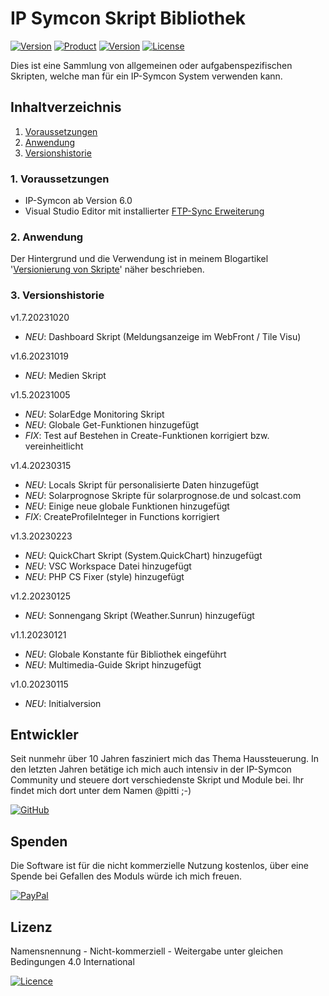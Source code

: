 # IP Symcon Skript Bibliothek

[![Version](https://img.shields.io/badge/Symcon-Scripts-red.svg)](https://www.symcon.de/de/service/dokumentation/komponenten/dienst/php/)
[![Product](https://img.shields.io/badge/Symcon%20Version-6.0-blue.svg)](https://www.symcon.de/produkt/)
[![Version](https://img.shields.io/badge/Skin%20Version-1.7.20231020-orange.svg)](https://github.com/Wilkware/ips-scripts)
[![License](https://img.shields.io/badge/License-CC%20BY--NC--SA%204.0-green.svg)](https://creativecommons.org/licenses/by-nc-sa/4.0/)

Dies ist eine Sammlung von allgemeinen oder aufgabenspezifischen Skripten, welche man für ein IP-Symcon System verwenden kann.

## Inhaltverzeichnis

1. [Voraussetzungen](#user-content-1-voraussetzungen)
2. [Anwendung](#user-content-2-anwendung)
3. [Versionshistorie](#user-content-3-versionshistorie)

### 1. Voraussetzungen

* IP-Symcon ab Version 6.0
* Visual Studio Editor mit installierter [FTP-Sync Erweiterung](https://marketplace.visualstudio.com/items?itemName=faulty.ftp-sync-improved)

### 2. Anwendung

Der Hintergrund und die Verwendung ist in meinem Blogartikel '[Versionierung von Skripte](https://wilkware.de/2022/03/versionierung-skripte/)' näher beschrieben.

### 3. Versionshistorie

v1.7.20231020

* _NEU_: Dashboard Skript (Meldungsanzeige im WebFront / Tile Visu)

v1.6.20231019

* _NEU_: Medien Skript

v1.5.20231005

* _NEU_: SolarEdge Monitoring Skript
* _NEU_: Globale Get-Funktionen hinzugefügt
* _FIX_: Test auf Bestehen in Create-Funktionen korrigiert bzw. vereinheitlicht

v1.4.20230315

* _NEU_: Locals Skript für personalisierte Daten hinzugefügt
* _NEU_: Solarprognose Skripte für solarprognose.de und solcast.com
* _NEU_: Einige neue globale Funktionen hinzugefügt
* _FIX_: CreateProfileInteger in Functions korrigiert

v1.3.20230223

* _NEU_: QuickChart Skript (System.QuickChart) hinzugefügt
* _NEU_: VSC Workspace Datei hinzugefügt
* _NEU_: PHP CS Fixer (style) hinzugefügt

v1.2.20230125

* _NEU_: Sonnengang Skript (Weather.Sunrun) hinzugefügt

v1.1.20230121

* _NEU_: Globale Konstante für Bibliothek eingeführt
* _NEU_: Multimedia-Guide Skript hinzugefügt

v1.0.20230115

* _NEU_: Initialversion

## Entwickler

Seit nunmehr über 10 Jahren fasziniert mich das Thema Haussteuerung. In den letzten Jahren betätige ich mich auch intensiv in der IP-Symcon Community und steuere dort verschiedenste Skript und Module bei. Ihr findet mich dort unter dem Namen @pitti ;-)

[![GitHub](https://img.shields.io/badge/GitHub-@wilkware-181717.svg?style=for-the-badge&logo=github)](https://wilkware.github.io/)

## Spenden

Die Software ist für die nicht kommerzielle Nutzung kostenlos, über eine Spende bei Gefallen des Moduls würde ich mich freuen.

[![PayPal](https://img.shields.io/badge/PayPal-spenden-00457C.svg?style=for-the-badge&logo=paypal)](https://www.paypal.com/cgi-bin/webscr?cmd=_s-xclick&hosted_button_id=8816166)

## Lizenz

Namensnennung - Nicht-kommerziell - Weitergabe unter gleichen Bedingungen 4.0 International

[![Licence](https://img.shields.io/badge/License-CC_BY--NC--SA_4.0-EF9421.svg?style=for-the-badge&logo=creativecommons)](https://creativecommons.org/licenses/by-nc-sa/4.0/)

